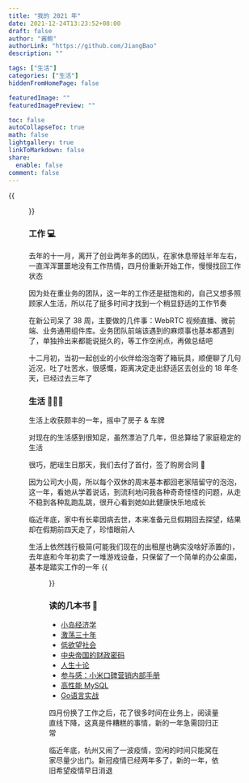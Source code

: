 ```yaml
---
title: "我的 2021 年"
date: 2021-12-24T13:23:52+08:00
draft: false
author: "酱鲍"
authorLink: "https://github.com/JiangBao"
description: ""

tags: ["生活"]
categories: ["生活"]
hiddenFromHomePage: false

featuredImage: ""
featuredImagePreview: ""

toc: false
autoCollapseToc: true
math: false
lightgallery: true
linkToMarkdown: false
share:
  enable: false
comment: false
---
```


<!--mre-->
{{<figure src="https://jiangbao-1258001083.cos.ap-shanghai.myqcloud.com/%E6%88%91%E7%9A%842021%E5%B9%B4%E5%BA%A6%E5%9B%BE%E7%89%87.jpg">}}

### 工作 :computer:
去年的十一月，离开了创业两年多的团队，在家休息带娃半年左右，一直浑浑噩噩地没有工作热情，四月份重新开始工作，慢慢找回工作状态

因为处在重业务的团队，这一年的工作还是挺饱和的，自己又想多照顾家人生活，所以花了挺多时间才找到一个稍显舒适的工作节奏

在新公司呆了 38 周，主要做的几件事：WebRTC 视频直播、微前端、业务通用组件库。业务团队前端该遇到的麻烦事也基本都遇到了，单独拎出来都能说挺久的，等工作空闲点，再做总结吧

十二月初，当初一起创业的小伙伴给泡泡寄了箱玩具，顺便聊了几句近况，吐了吐苦水，很感慨，距离决定走出舒适区去创业的 18 年冬天，已经过去三年了

### 生活 :family_man_woman_girl:
生活上收获颇丰的一年，摇中了房子 & 车牌

对现在的生活感到很知足，虽然漂泊了几年，但总算给了家庭稳定的生活

很巧，肥瑶生日那天，我们去付了首付，签了购房合同 🎉

因为公司大小周，所以每个双休的周末基本都回老家陪留守的泡泡，这一年，看她从学着说话，到流利地问我各种奇奇怪怪的问题，从走不稳到各种乱跑乱跳，很开心看到她如此健康快乐地成长

临近年底，家中有长辈因病去世，本来准备元旦假期回去探望，结果却在假期前四天走了，珍惜眼前人

生活上依然践行极简(可能我们现在的出租屋也确实没啥好添置的)，去年底和今年初卖了一堆游戏设备，只保留了一个简单的办公桌面，基本是踏实工作的一年
{{<figure src="https://jiangbao-1258001083.cos.ap-shanghai.myqcloud.com/desktop_20211220.jpg" width="600">}}

### 读的几本书 :book:
* [小岛经济学](https://book.douban.com/subject/26985299/)
* [激荡三十年](https://book.douban.com/subject/27599025/)
* [低欲望社会](https://book.douban.com/subject/30296200/)
* [中央帝国的财政密码](https://book.douban.com/subject/27007549/)
* [人生十论](https://book.douban.com/subject/3722967/)
* [参与感：小米口碑营销内部手册](https://book.douban.com/subject/25942507/)
* [高性能 MySQL](https://book.douban.com/subject/23008813/)
* [Go语言实战](https://book.douban.com/subject/27015617/)

四月份换了工作之后，花了很多时间在业务上，阅读量直线下降，这真是件糟糕的事情，新的一年急需回归正常

临近年底，杭州又闹了一波疫情，空闲的时间只能窝在家尽量少出门。新冠疫情已经两年多了，新的一年，依旧希望疫情早日消退
